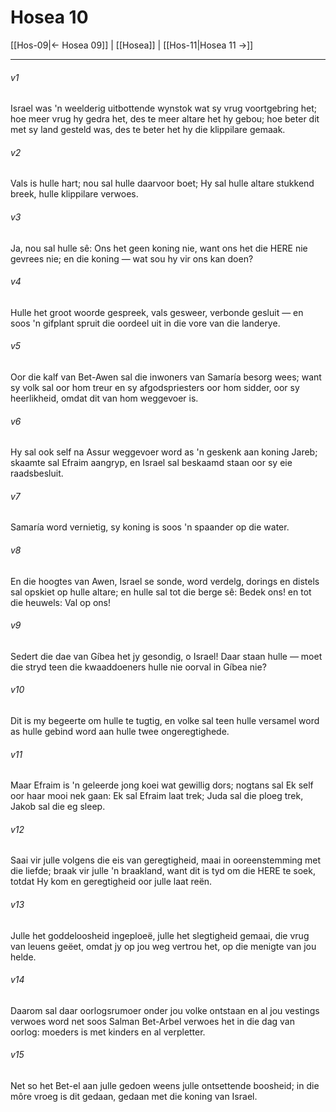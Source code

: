 # Hosea 10

[[Hos-09|← Hosea 09]] | [[Hosea]] | [[Hos-11|Hosea 11 →]]
***

###### v1
Israel was 'n weelderig uitbottende wynstok wat sy vrug voortgebring het; hoe meer vrug hy gedra het, des te meer altare het hy gebou; hoe beter dit met sy land gesteld was, des te beter het hy die klippilare gemaak. 
###### v2
Vals is hulle hart; nou sal hulle daarvoor boet; Hy sal hulle altare stukkend breek, hulle klippilare verwoes. 
###### v3
Ja, nou sal hulle sê: Ons het geen koning nie, want ons het die HERE nie gevrees nie; en die koning — wat sou hy vir ons kan doen? 
###### v4
Hulle het groot woorde gespreek, vals gesweer, verbonde gesluit — en soos 'n gifplant spruit die oordeel uit in die vore van die landerye. 
###### v5
Oor die kalf van Bet-Awen sal die inwoners van Samaría besorg wees; want sy volk sal oor hom treur en sy afgodspriesters oor hom sidder, oor sy heerlikheid, omdat dit van hom weggevoer is. 
###### v6
Hy sal ook self na Assur weggevoer word as 'n geskenk aan koning Jareb; skaamte sal Efraim aangryp, en Israel sal beskaamd staan oor sy eie raadsbesluit. 
###### v7
Samaría word vernietig, sy koning is soos 'n spaander op die water. 
###### v8
En die hoogtes van Awen, Israel se sonde, word verdelg, dorings en distels sal opskiet op hulle altare; en hulle sal tot die berge sê: Bedek ons! en tot die heuwels: Val op ons! 
###### v9
Sedert die dae van Gíbea het jy gesondig, o Israel! Daar staan hulle — moet die stryd teen die kwaaddoeners hulle nie oorval in Gíbea nie? 
###### v10
Dit is my begeerte om hulle te tugtig, en volke sal teen hulle versamel word as hulle gebind word aan hulle twee ongeregtighede. 
###### v11
Maar Efraim is 'n geleerde jong koei wat gewillig dors; nogtans sal Ek self oor haar mooi nek gaan: Ek sal Efraim laat trek; Juda sal die ploeg trek, Jakob sal die eg sleep. 
###### v12
Saai vir julle volgens die eis van geregtigheid, maai in ooreenstemming met die liefde; braak vir julle 'n braakland, want dit is tyd om die HERE te soek, totdat Hy kom en geregtigheid oor julle laat reën. 
###### v13
Julle het goddeloosheid ingeploeë, julle het slegtigheid gemaai, die vrug van leuens geëet, omdat jy op jou weg vertrou het, op die menigte van jou helde. 
###### v14
Daarom sal daar oorlogsrumoer onder jou volke ontstaan en al jou vestings verwoes word net soos Salman Bet-Arbel verwoes het in die dag van oorlog: moeders is met kinders en al verpletter. 
###### v15
Net so het Bet-el aan julle gedoen weens julle ontsettende boosheid; in die môre vroeg is dit gedaan, gedaan met die koning van Israel. 

